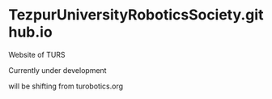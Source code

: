 # TezpurUniversityRoboticsSociety.github.io
Website of TURS

Currently under development

will be shifting from turobotics.org
